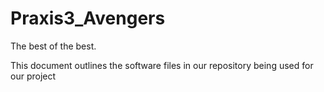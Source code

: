 # Praxis3_Avengers
The best of the best.

This document outlines the software files in our repository being used for our project
